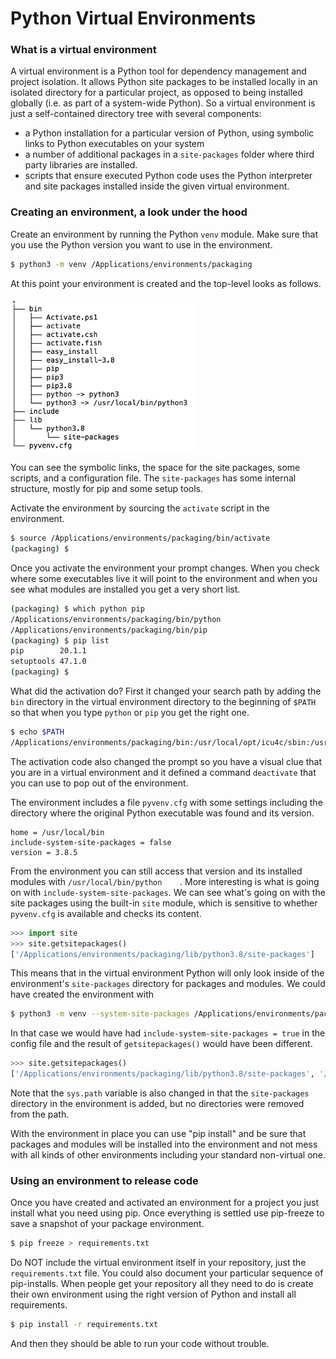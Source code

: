 # Python Virtual Environments


### What is a virtual environment

A virtual environment is a Python tool for dependency management and project isolation. It allows Python site packages to be installed locally in an isolated directory for a particular project, as opposed to being installed globally (i.e. as part of a system-wide Python). So a virtual environment is just a self-contained directory tree with several components:

- a Python installation for a particular version of Python, using symbolic links to Python executables on your system
- a number of additional packages in a `site-packages` folder where third party libraries are installed.
- scripts that ensure executed Python code uses the Python interpreter and site packages installed inside the given virtual environment.

### Creating an environment, a look under the hood

Create an environment by running the Python `venv` module. Make sure that you use the Python version you want to use in the environment. 

```bash
$ python3 -m venv /Applications/environments/packaging
```

At this point your environment is created and the top-level looks as follows.

<img src="venv-directory.png" alt="venv-directory" width="300" />

You can see the symbolic links, the space for the site packages, some scripts, and a configuration file. The `site-packages` has some internal structure, mostly for pip and some setup tools.

Activate the environment by sourcing the `activate` script in the environment.

```bash
$ source /Applications/environments/packaging/bin/activate
(packaging) $
```



Once you activate the environment your prompt changes. When you check where some executables live it will point to the environment and when you see what modules are installed you get a very short list.

```bash
(packaging) $ which python pip
/Applications/environments/packaging/bin/python
/Applications/environments/packaging/bin/pip
(packaging) $ pip list
pip        20.1.1
setuptools 47.1.0
(packaging) $ 
```

What did the activation do? First it changed your search path by adding the `bin` directory in the virtual environment directory to the beginning of `$PATH` so that when you type `python` or `pip` you get the right one.

```bash
$ echo $PATH
/Applications/environments/packaging/bin:/usr/local/opt/icu4c/sbin:/usr/local/opt/icu4c/bin:/Users/marc/bin:/Applications/ADDED/other/miniconda2/bin:/Users/marc/bin:/Applications/ADDED/other/apache-maven-3.3.9/bin:/usr/local/bin:/usr/bin:/bin:/usr/sbin:/sbin:/Library/TeX/texbin
```

The activation code also changed the prompt so you have a visual clue that you are in a virtual environment and it defined a command `deactivate` that you can use to pop out of the environment.

The environment includes a file `pyvenv.cfg` with some settings including the directory where the original Python executable was found and its version.

```properties
home = /usr/local/bin
include-system-site-packages = false
version = 3.8.5
```

From the environment you can still access that version and its installed modules with `/usr/local/bin/python	`. More interesting is what is going on with `include-system-site-packages`. We can see what's going on with the site packages using the built-in `site` module, which is sensitive to whether `pyvenv.cfg` is available and checks its content.

```python
>>> import site
>>> site.getsitepackages()
['/Applications/environments/packaging/lib/python3.8/site-packages']
```

This means that in the virtual environment Python will only look inside of the environment's `site-packages` directory for packages and modules. We could have created the environment with

```bash
$ python3 -m venv --system-site-packages /Applications/environments/packaging
```

In that case we would have had `include-system-site-packages = true` in the config file and the result of `getsitepackages()` would have been different.

```python
>>> site.getsitepackages()
['/Applications/environments/packaging/lib/python3.8/site-packages', '/usr/local/Cellar/python@3.8/3.8.5/Frameworks/Python.framework/Versions/3.8/lib/python3.8/site-packages']
```

Note that the `sys.path` variable is also changed in that the `site-packages` directory in the environment is added, but no directories were removed from the path.

With the environment in place you can use "pip install" and be sure that packages and modules will be installed into the environment and not mess with all kinds of other environments including your standard non-virtual one.

### Using an environment to release code

Once you have created and activated an environment for a project you just install what you need using pip. Once everything is settled use pip-freeze to save a snapshot of your package environment.

```bash
$ pip freeze > requirements.txt
```

Do NOT include the virtual environment itself in your repository, just the `requirements.txt` file. You could also document your particular sequence of pip-installs. When people get your repository all they need to do is create their own environment using the right version of Python and install all requirements.

```bash
$ pip install -r requirements.txt
```

And then they should be able to run your code without trouble.

